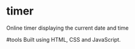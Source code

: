 # timer
Online timer displaying the current date and time

#tools
Built using HTML, CSS and JavaScript.
